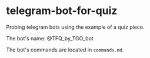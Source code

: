 # telegram-bot-for-quiz
Probing telegram bots using the example of a quiz piece.

The bot's name: @TFQ_by_TGO_bot

The bot's commands are located in `commands.md`.

